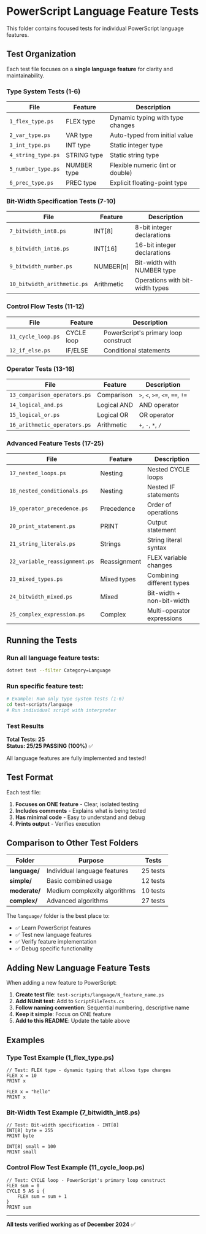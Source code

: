 # PowerScript Language Feature Tests

This folder contains focused tests for individual PowerScript language features.

## Test Organization

Each test file focuses on a **single language feature** for clarity and maintainability.

### Type System Tests (1-6)
| File | Feature | Description |
|------|---------|-------------|
| `1_flex_type.ps` | FLEX type | Dynamic typing with type changes |
| `2_var_type.ps` | VAR type | Auto-typed from initial value |
| `3_int_type.ps` | INT type | Static integer type |
| `4_string_type.ps` | STRING type | Static string type |
| `5_number_type.ps` | NUMBER type | Flexible numeric (int or double) |
| `6_prec_type.ps` | PREC type | Explicit floating-point type |

### Bit-Width Specification Tests (7-10)
| File | Feature | Description |
|------|---------|-------------|
| `7_bitwidth_int8.ps` | INT[8] | 8-bit integer declarations |
| `8_bitwidth_int16.ps` | INT[16] | 16-bit integer declarations |
| `9_bitwidth_number.ps` | NUMBER[n] | Bit-width with NUMBER type |
| `10_bitwidth_arithmetic.ps` | Arithmetic | Operations with bit-width types |

### Control Flow Tests (11-12)
| File | Feature | Description |
|------|---------|-------------|
| `11_cycle_loop.ps` | CYCLE loop | PowerScript's primary loop construct |
| `12_if_else.ps` | IF/ELSE | Conditional statements |

### Operator Tests (13-16)
| File | Feature | Description |
|------|---------|-------------|
| `13_comparison_operators.ps` | Comparison | `>`, `<`, `>=`, `<=`, `==`, `!=` |
| `14_logical_and.ps` | Logical AND | AND operator |
| `15_logical_or.ps` | Logical OR | OR operator |
| `16_arithmetic_operators.ps` | Arithmetic | `+`, `-`, `*`, `/` |

### Advanced Feature Tests (17-25)
| File | Feature | Description |
|------|---------|-------------|
| `17_nested_loops.ps` | Nesting | Nested CYCLE loops |
| `18_nested_conditionals.ps` | Nesting | Nested IF statements |
| `19_operator_precedence.ps` | Precedence | Order of operations |
| `20_print_statement.ps` | PRINT | Output statement |
| `21_string_literals.ps` | Strings | String literal syntax |
| `22_variable_reassignment.ps` | Reassignment | FLEX variable changes |
| `23_mixed_types.ps` | Mixed types | Combining different types |
| `24_bitwidth_mixed.ps` | Mixed | Bit-width + non-bit-width |
| `25_complex_expression.ps` | Complex | Multi-operator expressions |

## Running the Tests

### Run all language feature tests:
```bash
dotnet test --filter Category=Language
```

### Run specific feature test:
```bash
# Example: Run only type system tests (1-6)
cd test-scripts/language
# Run individual script with interpreter
```

### Test Results
**Total Tests: 25**  
**Status: 25/25 PASSING (100%)** ✅

All language features are fully implemented and tested!

## Test Format

Each test file:
1. **Focuses on ONE feature** - Clear, isolated testing
2. **Includes comments** - Explains what is being tested
3. **Has minimal code** - Easy to understand and debug
4. **Prints output** - Verifies execution

## Comparison to Other Test Folders

| Folder | Purpose | Tests |
|--------|---------|-------|
| **language/** | Individual language features | 25 tests |
| **simple/** | Basic combined usage | 12 tests |
| **moderate/** | Medium complexity algorithms | 10 tests |
| **complex/** | Advanced algorithms | 27 tests |

The `language/` folder is the best place to:
- ✅ Learn PowerScript features
- ✅ Test new language features
- ✅ Verify feature implementation
- ✅ Debug specific functionality

## Adding New Language Feature Tests

When adding a new feature to PowerScript:

1. **Create test file**: `test-scripts/language/N_feature_name.ps`
2. **Add NUnit test**: Add to `ScriptFileTests.cs`
3. **Follow naming convention**: Sequential numbering, descriptive name
4. **Keep it simple**: Focus on ONE feature
5. **Add to this README**: Update the table above

## Examples

### Type Test Example (1_flex_type.ps)
```powerscript
// Test: FLEX type - dynamic typing that allows type changes
FLEX x = 10
PRINT x

FLEX x = "hello"
PRINT x
```

### Bit-Width Test Example (7_bitwidth_int8.ps)
```powerscript
// Test: Bit-width specification - INT[8]
INT[8] byte = 255
PRINT byte

INT[8] small = 100
PRINT small
```

### Control Flow Test Example (11_cycle_loop.ps)
```powerscript
// Test: CYCLE loop - PowerScript's primary loop construct
FLEX sum = 0
CYCLE 5 AS i {
    FLEX sum = sum + 1
}
PRINT sum
```

---

**All tests verified working as of December 2024** ✅
